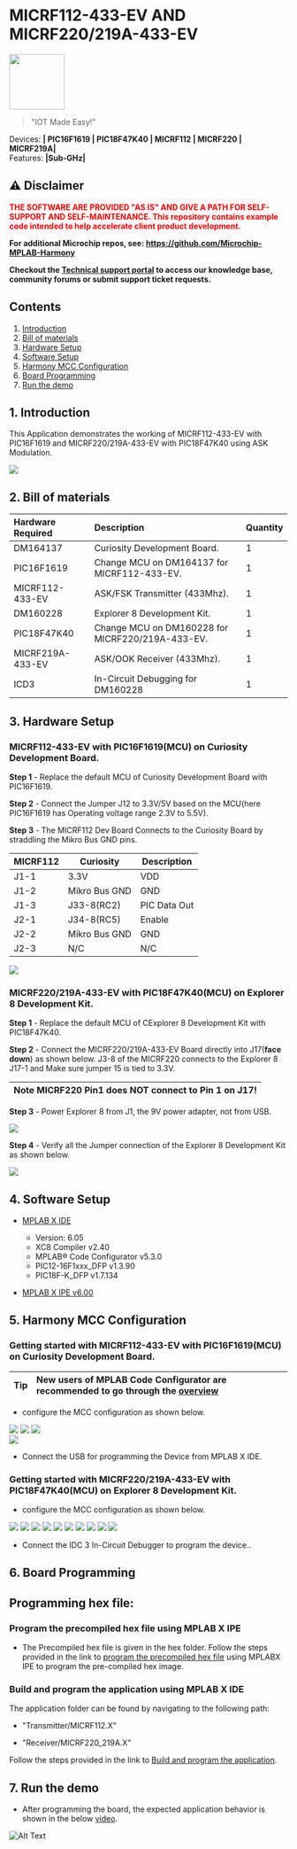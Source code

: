 # MICRF112-433-EV AND MICRF220/219A-433-EV

<img src="docs/IoT-Made-Easy-Logo.png" width=100>


> "IOT Made Easy!" 

Devices: **| PIC16F1619 | PIC18F47K40 | MICRF112 | MICRF220 | MICRF219A|**<br>
Features: **|Sub-GHz|**


## ⚠ Disclaimer

<p><span style="color:red"><b>
THE SOFTWARE ARE PROVIDED "AS IS" AND GIVE A PATH FOR SELF-SUPPORT AND SELF-MAINTENANCE. This repository contains example code intended to help accelerate client product development. </br>

For additional Microchip repos, see: <a href="https://github.com/Microchip-MPLAB-Harmony" target="_blank">https://github.com/Microchip-MPLAB-Harmony</a>

Checkout the <a href="https://microchipsupport.force.com/s/" target="_blank">Technical support portal</a> to access our knowledge base, community forums or submit support ticket requests.
</span></p></b>



## Contents

1. [Introduction](#step1)
1. [Bill of materials](#step2)
1. [Hardware Setup](#step3)
1. [Software Setup](#step4)
1. [Harmony MCC Configuration](#step5)
1. [Board Programming](#step6)
1. [Run the demo](#step7)

## 1. Introduction<a name="step1">

This Application demonstrates the working of MICRF112-433-EV with PIC16F1619 and MICRF220/219A-433-EV with PIC18F47K40 using ASK Modulation.

![](docs/app.png)

## 2. Bill of materials<a name="step2">


| Hardware Required       | Description  | Quantity |
|:- |:- |:- |
| DM164137                | Curiosity Development Board.  | 1 |
| PIC16F1619              | Change MCU on DM164137 for MICRF112-433-EV.| 1 |
| MICRF112-433-EV         | ASK/FSK Transmitter (433Mhz).    | 1 |
| DM160228                | Explorer 8 Development Kit.       |   1 |
| PIC18F47K40             | Change MCU on DM160228 for MICRF220/219A-433-EV.   | 1 |
| MICRF219A-433-EV        | ASK/OOK Receiver (433Mhz).        | 1 |
| ICD3                    | In-Circuit Debugging for DM160228    | 1 |

## 3. Hardware Setup<a name="step3">

### MICRF112-433-EV with PIC16F1619(MCU) on Curiosity Development Board.


**Step 1** - Replace the default MCU of Curiosity Development Board with PIC16F1619.

**Step 2** - Connect the Jumper J12 to 3.3V/5V based on the MCU(here PIC16F1619 has Operating voltage range 2.3V to 5.5V).

**Step 3** - The MICRF112 Dev Board Connects to the Curiosity Board by straddling the Mikro Bus GND pins.

| MICRF112 | Curiosity     | Description |
|----------|---------------|-------------|
| J1-1     |    3.3V       |     VDD     |
| J1-2     | Mikro Bus GND |     GND     |
| J1-3     |  J33-8(RC2)   | PIC Data Out|
| J2-1     |  J34-8(RC5)   |   Enable    |
| J2-2     | Mikro Bus GND |     GND     |
| J2-3     |    N/C        |    N/C      |


![](docs/MICRF112.JPG)

### MICRF220/219A-433-EV with PIC18F47K40(MCU) on Explorer 8 Development Kit.


**Step 1** - Replace the default MCU of CExplorer 8 Development Kit with PIC18F47K40.

**Step 2** - Connect the MICRF220/219A-433-EV Board directly into J17(**face down**) as shown below. J3-8 of the MICRF220 connects to the Explorer 8 J17-1 and Make sure jumper 15 is tied to 3.3V.

| Note MICRF220 Pin1 does NOT connect to Pin 1 on J17! |
| --- |

**Step 3** - Power Explorer 8 from J1, the 9V power adapter, not from USB.

![](docs/explore1.png)

**Step 4** - Verify all the Jumper connection of the Explorer 8 Development Kit as shown below.

![](docs/explore2.png)

## 4. Software Setup<a name="step4">

- [MPLAB X IDE ](https://www.microchip.com/en-us/tools-resources/develop/mplab-x-ide#tabs)

    - Version: 6.05
	- XC8 Compiler v2.40
	- MPLAB® Code Configurator v5.3.0
	- PIC12-16F1xxx_DFP v1.3.90
	- PIC18F-K_DFP v1.7.134
	 
- [MPLAB X IPE v6.00](https://microchipdeveloper.com/ipe:installation)

## 5. Harmony MCC Configuration<a name="step5">

### Getting started with MICRF112-433-EV with PIC16F1619(MCU) on Curiosity Development Board.

| Tip | New users of MPLAB Code Configurator are recommended to go through the [overview](https://onlinedocs.microchip.com/pr/GUID-1F7007B8-9A46-4D03-AEED-650357BA760D-en-US-6/index.html?GUID-AFAB9227-B10C-4FAE-9785-98474664B50A) |
| :- | :- |

- configure the MCC configuration as shown below.

![](docs/tx1.png) 
![](docs/tx2.png) 
![](docs/tx3.png)  
![](docs/tx4.png)

- Connect the USB for programming the Device from MPLAB X IDE.

### Getting started with MICRF220/219A-433-EV with PIC18F47K40(MCU) on Explorer 8 Development Kit.

- configure the MCC configuration as shown below.

![](docs/rx1.png)
![](docs/rx2.png)
![](docs/rx3.png)
![](docs/rx4.png)
![](docs/rx5.png)
![](docs/rx6.png)
![](docs/rx7.png)
![](docs/rx8.png)
![](docs/rx9.png)
![](docs/rx10.png)



- Connect the IDC 3 In-Circuit Debugger to program the device..





## 6. Board Programming<a name="step6">

## Programming hex file:

### Program the precompiled hex file using MPLAB X IPE

- The Precompiled hex file is given in the hex folder.
Follow the steps provided in the link to [program the precompiled hex file](https://microchipdeveloper.com/ipe:programming-device) using MPLABX IPE to program the pre-compiled hex image. 


### Build and program the application using MPLAB X IDE

The application folder can be found by navigating to the following path: 

- "Transmitter/MICRF112.X"

- "Receiver/MICRF220_219A.X"

Follow the steps provided in the link to [Build and program the application](https://microchipdeveloper.com/mplabx:build).

## 7. Run the demo<a name="step7">

- After programming the board, the expected application behavior is shown in the below [video](https://github.com/MicrochipTech/Sub-GHz_MICRF112_MICRF220-219A/blob/main/docs/Working_Demo.gif).

![Alt Text](docs/Working_Demo.gif)